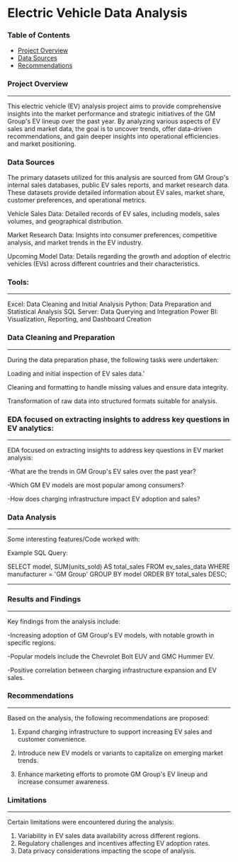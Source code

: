 # Electric Vehicle Data Analysis

### Table of Contents
- [Project Overview](#project-overview)
- [Data Sources](#data-sources)
- [Recommendations](#recommendations)


### Project Overview
***
This electric vehicle (EV) analysis project aims to provide comprehensive insights into the market performance and strategic initiatives of the GM Group's EV lineup over the past year. By analyzing various aspects of EV sales and market data, the goal is to uncover trends, offer data-driven recommendations, and gain deeper insights into operational efficiencies and market positioning.

### Data Sources
The primary datasets utilized for this analysis are sourced from GM Group's internal sales databases, public EV sales reports, and market research data. These datasets provide detailed information about EV sales, market share, customer preferences, and operational metrics.

Vehicle Sales Data: Detailed records of EV sales, including models, sales volumes, and geographical distribution.

Market Research Data: Insights into consumer preferences, competitive analysis, and market trends in the EV industry.

Upcoming Model Data: Details regarding the growth and adoption of electric vehicles (EVs) across different countries and their characteristics.

### Tools:
***
Excel: Data Cleaning and Initial Analysis
Python: Data Preparation and Statistical Analysis
SQL Server: Data Querying and Integration
Power BI: Visualization, Reporting, and Dashboard Creation


### Data Cleaning and Preparation
***

During the data preparation phase, the following tasks were undertaken:

Loading and initial inspection of EV sales data.'

Cleaning and formatting to handle missing values and ensure data integrity.

Transformation of raw data into structured formats suitable for analysis.

### EDA focused on extracting insights to address key questions in EV analytics:
***

EDA focused on extracting insights to address key questions in EV market analysis:

-What are the trends in GM Group's EV sales over the past year?

-Which GM EV models are most popular among consumers?

-How does charging infrastructure impact EV adoption and sales?

### Data Analysis
***

Some interesting features/Code worked with: 

Example SQL Query:

SELECT model, SUM(units_sold) AS total_sales FROM ev_sales_data WHERE manufacturer = 'GM Group' GROUP BY model ORDER BY total_sales DESC;

***

### Results and Findings
***

Key findings from the analysis include:

-Increasing adoption of GM Group's EV models, with notable growth in specific regions.

-Popular models include the Chevrolet Bolt EUV and GMC Hummer EV.

-Positive correlation between charging infrastructure expansion and EV sales.

### Recommendations
***

Based on the analysis, the following recommendations are proposed:

1. Expand charging infrastructure to support increasing EV sales and customer convenience.

2. Introduce new EV models or variants to capitalize on emerging market trends.

3. Enhance marketing efforts to promote GM Group's EV lineup and increase consumer awareness.

### Limitations
***

Certain limitations were encountered during the analysis:

1. Variability in EV sales data availability across different regions.
2. Regulatory challenges and incentives affecting EV adoption rates.
3. Data privacy considerations impacting the scope of analysis.




